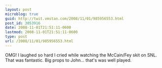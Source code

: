 ```yaml
---
layout: post
microblog: true
guid: http://twit.vmstan.com/2008/11/01/985956553.html
post_id: 3053916
date: 2008-11-01T21:51:11-0600
lastmod: 2008-11-01T21:51:11-0600
type: post
url: /2008/11/01/985956553.html
---
```

OMG! I laughed so hard I cried while watching the McCain/Fey skit on SNL. That was fantastic. Big props to John... that's was well played.
